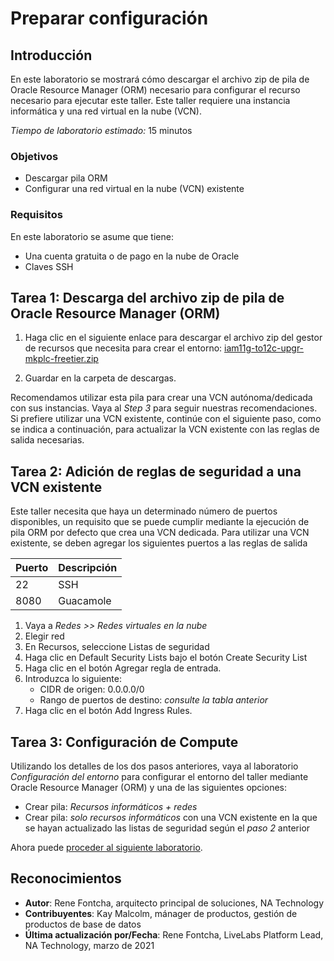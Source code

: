 # Preparar configuración

## Introducción

En este laboratorio se mostrará cómo descargar el archivo zip de pila de Oracle Resource Manager (ORM) necesario para configurar el recurso necesario para ejecutar este taller. Este taller requiere una instancia informática y una red virtual en la nube (VCN).

_Tiempo de laboratorio estimado:_ 15 minutos

### Objetivos

*   Descargar pila ORM
*   Configurar una red virtual en la nube (VCN) existente

### Requisitos

En este laboratorio se asume que tiene:

*   Una cuenta gratuita o de pago en la nube de Oracle
*   Claves SSH

## Tarea 1: Descarga del archivo zip de pila de Oracle Resource Manager (ORM)

1.  Haga clic en el siguiente enlace para descargar el archivo zip del gestor de recursos que necesita para crear el entorno: [iam11g-to12c-upgr-mkplc-freetier.zip](https://objectstorage.us-ashburn-1.oraclecloud.com/p/_D_CarcfKNrxzTH0o4EpsyAmWcf9MiD51nIvGuHZdFC3p80fGcbJwD2NRz2bDbOj/n/natdsecurity/b/stack/o/iam11g-to12c-upgr-mkplc-freetier.zip)
    
2.  Guardar en la carpeta de descargas.
    

Recomendamos utilizar esta pila para crear una VCN autónoma/dedicada con sus instancias. Vaya al _Step 3_ para seguir nuestras recomendaciones. Si prefiere utilizar una VCN existente, continúe con el siguiente paso, como se indica a continuación, para actualizar la VCN existente con las reglas de salida necesarias.

## Tarea 2: Adición de reglas de seguridad a una VCN existente

Este taller necesita que haya un determinado número de puertos disponibles, un requisito que se puede cumplir mediante la ejecución de pila ORM por defecto que crea una VCN dedicada. Para utilizar una VCN existente, se deben agregar los siguientes puertos a las reglas de salida

| Puerto | Descripción |
| :-- | :-- |
| 22 | SSH |
| 8080 | Guacamole |

1.  Vaya a _Redes >> Redes virtuales en la nube_
2.  Elegir red
3.  En Recursos, seleccione Listas de seguridad
4.  Haga clic en Default Security Lists bajo el botón Create Security List
5.  Haga clic en el botón Agregar regla de entrada.
6.  Introduzca lo siguiente:
    *   CIDR de origen: 0.0.0.0/0
    *   Rango de puertos de destino: _consulte la tabla anterior_
7.  Haga clic en el botón Add Ingress Rules.

## Tarea 3: Configuración de Compute

Utilizando los detalles de los dos pasos anteriores, vaya al laboratorio _Configuración del entorno_ para configurar el entorno del taller mediante Oracle Resource Manager (ORM) y una de las siguientes opciones:

*   Crear pila: _Recursos informáticos + redes_
*   Crear pila: _solo recursos informáticos_ con una VCN existente en la que se hayan actualizado las listas de seguridad según el _paso 2_ anterior

Ahora puede [proceder al siguiente laboratorio](#next).

## Reconocimientos

*   **Autor**: Rene Fontcha, arquitecto principal de soluciones, NA Technology
*   **Contribuyentes**: Kay Malcolm, mánager de productos, gestión de productos de base de datos
*   **Última actualización por/Fecha**: Rene Fontcha, LiveLabs Platform Lead, NA Technology, marzo de 2021